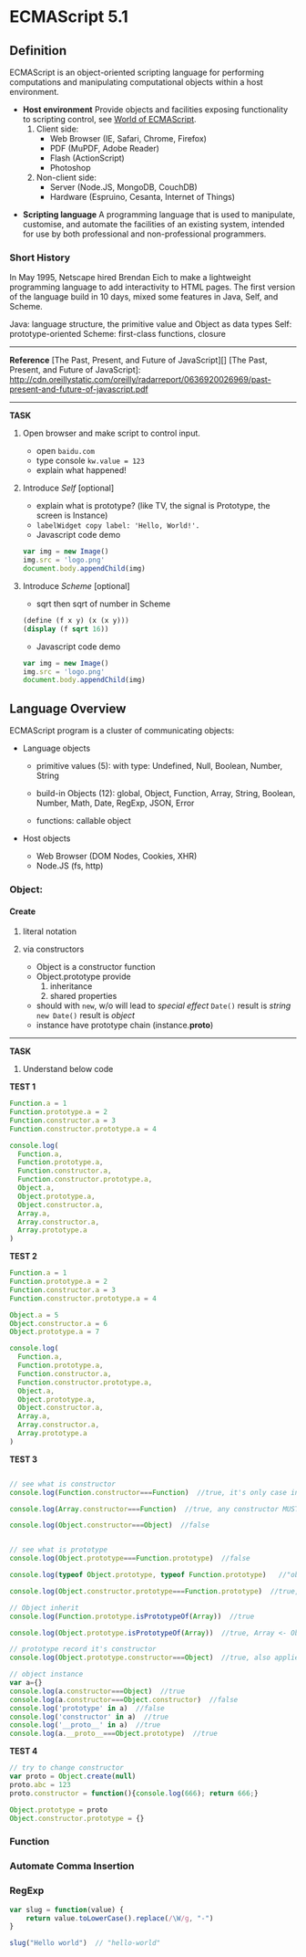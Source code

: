# ECMAScript 5.1

## Definition

ECMAScript is an object-oriented scripting language for performing computations and manipulating computational objects within a host environment.

- **Host environment** Provide objects and facilities exposing functionality to scripting control, see [World of ECMAScript][].
  1. Client side:
     - Web Browser (IE, Safari, Chrome, Firefox)
     - PDF (MuPDF, Adobe Reader)
     - Flash (ActionScript)
     - Photoshop
  2. Non-client side:
     - Server (Node.JS, MongoDB, CouchDB)
     - Hardware (Espruino, Cesanta, Internet of Things)

[World of ECMAScript]: http://ejohn.org/blog/the-world-of-ecmascript/

- **Scripting language** A programming language that is used to manipulate, customise, and automate the facilities of an existing system,
intended for use by both professional and non-professional programmers.

### Short History

In May 1995, Netscape hired Brendan Eich to make a lightweight programming language to add interactivity to HTML pages. The first version of the language build in 10 days, mixed some features in Java, Self, and Scheme.

Java: language structure, the primitive value and Object as data types
Self: prototype-oriented
Scheme: first-class functions, closure

********
**Reference**
[The Past, Present, and Future of JavaScript][]
[The Past, Present, and Future of JavaScript]: http://cdn.oreillystatic.com/oreilly/radarreport/0636920026969/past-present-and-future-of-javascript.pdf

********
**TASK**

1. Open browser and make script to control input.
   - open `baidu.com`
   - type console `kw.value = 123`
   - explain what happened!

2. Introduce *Self* [optional]
   - explain what is prototype? (like TV, the signal is Prototype, the screen is Instance)
   - `labelWidget copy label: 'Hello, World!'.`
   - Javascript code demo

   ```Javascript
   var img = new Image()
   img.src = 'logo.png'
   document.body.appendChild(img)
   ```

3. Introduce *Scheme* [optional]

   - sqrt then sqrt of number in Scheme

    ```scheme
    (define (f x y) (x (x y)))
    (display (f sqrt 16))
    ```
   - Javascript code demo

    ```Javascript
    var img = new Image()
    img.src = 'logo.png'
    document.body.appendChild(img)
    ```

## Language Overview

ECMAScript program is a cluster of communicating objects:
- Language objects
  - primitive values (5):
    with type: Undefined, Null, Boolean, Number, String

  - build-in Objects (12):
    global, Object, Function, Array, String, Boolean, Number, Math, Date, RegExp, JSON, Error

  - functions:
    callable object

- Host objects
  - Web Browser (DOM Nodes, Cookies, XHR)
  - Node.JS (fs, http)

### Object:

#### Create

1. literal notation

2. via constructors
   - Object is a constructor function
   - Object.prototype provide
     1. inheritance
     2. shared properties
   - should with `new`, w/o will lead to *special effect*
     `Date()` result is *string*
     `new Date()` result is *object*
   - instance have prototype chain (instance.__proto__)

******
**TASK**
1. Understand below code

**TEST 1**
```javascript
Function.a = 1
Function.prototype.a = 2
Function.constructor.a = 3
Function.constructor.prototype.a = 4

console.log(
  Function.a,
  Function.prototype.a,
  Function.constructor.a,
  Function.constructor.prototype.a,
  Object.a,
  Object.prototype.a,
  Object.constructor.a,
  Array.a,
  Array.constructor.a,
  Array.prototype.a
)

```

**TEST 2**
```javascript
Function.a = 1
Function.prototype.a = 2
Function.constructor.a = 3
Function.constructor.prototype.a = 4

Object.a = 5
Object.constructor.a = 6
Object.prototype.a = 7

console.log(
  Function.a,
  Function.prototype.a,
  Function.constructor.a,
  Function.constructor.prototype.a,
  Object.a,
  Object.prototype.a,
  Object.constructor.a,
  Array.a,
  Array.constructor.a,
  Array.prototype.a
)
```


**TEST 3**
```javascript

// see what is constructor
console.log(Function.constructor===Function)  //true, it's only case in JS that constructor===self

console.log(Array.constructor===Function)  //true, any constructor MUST BE a function

console.log(Object.constructor===Object)  //false


// see what is prototype
console.log(Object.prototype===Function.prototype)  //false

console.log(typeof Object.prototype, typeof Function.prototype)   //"object", "function", that's why above failed

console.log(Object.constructor.prototype===Function.prototype)  //true, see above

// Object inherit
console.log(Function.prototype.isPrototypeOf(Array))  //true

console.log(Object.prototype.isPrototypeOf(Array))  //true, Array <- Object <- Function

// prototype record it's constructor
console.log(Object.prototype.constructor===Object)  //true, also applies to Array, Date....

// object instance
var a={}
console.log(a.constructor===Object)  //true
console.log(a.constructor===Object.constructor)  //false
console.log('prototype' in a)  //false
console.log('constructor' in a)  //true
console.log('__proto__' in a)  //true
console.log(a.__proto__===Object.prototype)  //true

```

**TEST 4**
```Javascript
// try to change constructor
var proto = Object.create(null)
proto.abc = 123
proto.constructor = function(){console.log(666); return 666;}

Object.prototype = proto
Object.constructor.prototype = {}

```


### Function


### Automate Comma Insertion



### RegExp

```javascript
var slug = function(value) {
    return value.toLowerCase().replace(/\W/g, "-")
}

slug("Hello world")  // "hello-world"
```
